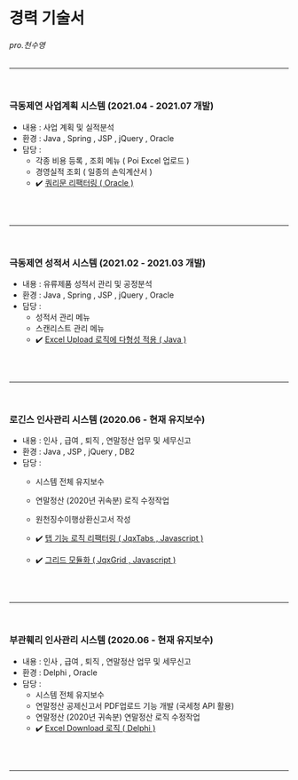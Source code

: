 # 경력 기술서                                        
######                                                       pro.천수영



-----------------------------------------------------------------------
</br>     

### 극동제연 사업계획 시스템 (2021.04 - 2021.07 개발)

  - 내용 : 사업 계획 및 실적분석
  - 환경 : Java , Spring , JSP , jQuery , Oracle
  - 담당 :
      - 각종 비용 등록 , 조회 메뉴 ( Poi Excel 업로드 )
      - 경영실적 조회 ( 일종의 손익계산서 )
      - :heavy_check_mark: <a href="https://github.com/kylle17/Refactoring/tree/master/0004.%20%5B%20%20%EC%BF%BC%EB%A6%AC%EB%AC%B8%20%EB%A6%AC%ED%8C%A9%ED%84%B0%EB%A7%81%20%20%5D%5B%20Oracle%20%5D" target="_blank"> 
       쿼리문 리팩터링 ( Oracle )
</a>
      



     
</br></br>   
      
-----------------------------------------------------------------------
</br>     

### 극동제연 성적서 시스템 (2021.02 - 2021.03 개발)

  - 내용 : 유류제품 성적서 관리 및 공정분석
  - 환경 : Java , Spring , JSP , jQuery , Oracle
  - 담당 :  
       - 성적서 관리 메뉴
       - 스캔리스트 관리 메뉴
       - :heavy_check_mark: <a href="https://github.com/kylle17/Refactoring/tree/master/0003.%20%5B%20Excelupload%20%EB%8B%A4%ED%98%95%EC%84%B1%20%EC%A0%81%EC%9A%A9%20%5D%5B%20Java%20%5D" target="_blank"> 
        Excel Upload 로직에 다형성 적용  ( Java )
  </a>


</br></br>      

    
 -----------------------------------------------------------------------
</br>     
     
### 로긴스 인사관리 시스템 (2020.06 - 현재 유지보수)

   - 내용 : 인사 , 급여 , 퇴직 , 연말정산 업무 및 세무신고
   - 환경 : Java , JSP , jQuery , DB2
   - 담당 :  
        - 시스템 전체 유지보수
        - 연말정산 (2020년 귀속분) 로직 수정작업
        - 원천징수이행상환신고서 작성
 
        - :heavy_check_mark: <a  href="https://github.com/kylle17/Refactoring/tree/master/0001.%20%5B%20%20%ED%83%AD%20%EA%B8%B0%EB%8A%A5%20%EB%A6%AC%ED%8C%A9%ED%84%B0%EB%A7%81%20%20%5D%5B%20JqxTabs%20%2C%20Javascript%20%5D" target="_blank"> 
       탭 기능 로직 리팩터링 ( JqxTabs , Javascript ) 
  </a><br>
  
        - :heavy_check_mark: <a  href="https://github.com/kylle17/Refactoring/tree%20JqxTabs%20%20%5D%5B%20Javascript%20%5D" target="_blank"> 
       그리드 모듈화 ( JqxGrid , Javascript ) 
  </a>
 
 
</br> </br>  
      
-----------------------------------------------------------------------
</br>     
     
### 부관훼리 인사관리 시스템 (2020.06 - 현재 유지보수)

   - 내용 : 인사 , 급여 , 퇴직 , 연말정산 업무 및 세무신고
   - 환경 : Delphi , Oracle
   - 담당 :  
        - 시스템 전체 유지보수
        - 연말정산 공제신고서 PDF업로드 기능 개발 (국세청 API 활용)
        - 연말정산 (2020년 귀속분) 연말정산 로직 수정작업 
        - :heavy_check_mark: <a  href="https://github.com/kylle17/Refactoring/tree/master/0002.%20%5B%20Excel%20Download%20%5D%5B%20Delphi%20%5D" target="_blank"> 
        Excel Download 로직 ( Delphi ) 
  </a>



</br> </br>   
   
-----------------------------------------------------------------------


